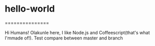# hello-world

===============

Hi Humans!
Olakunle here, I like Node.js and Coffeescript(that's what I'mmade of!).
Test compare between master and branch
